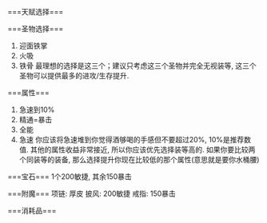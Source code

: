 ===天赋选择===


===圣物选择===
1. 迎面铁掌
2. 火吸
3. 铁骨
最理想的选择是这三个；建议只考虑这三个圣物并完全无视装等, 这三个圣物可以提供最多的进攻/生存提升.

===属性===
1. 急速到10%
2. 精通=暴击
3. 全能
4. 急速
你应该将急速堆到你觉得酒够喝的手感但不要超过20%, 10%是推荐数值. 其他的属性收益非常接近, 所以你应该优先选择装等高的. 如果你要比较两个同装等的装备, 那么选择提升你现在比较低的那个属性(意思就是要你水桶腰)


===宝石===
1个200敏捷, 其余150暴击

===附魔===
项链: 厚皮
披风: 200敏捷
戒指: 150暴击


===消耗品===

